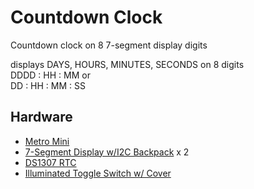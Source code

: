 Countdown Clock
================

Countdown clock on 8 7-segment display digits

displays DAYS, HOURS, MINUTES, SECONDS on 8 digits  
DDDD : HH : MM or  
DD : HH : MM : SS
 
 
Hardware
-------

* [Metro Mini](https://www.adafruit.com/product/2590)
* [7-Segment Display w/I2C Backpack](https://www.adafruit.com/product/1270) x 2
* [DS1307 RTC](https://www.adafruit.com/product/3296)
* [Illuminated Toggle Switch w/ Cover](https://www.adafruit.com/product/3218)
 